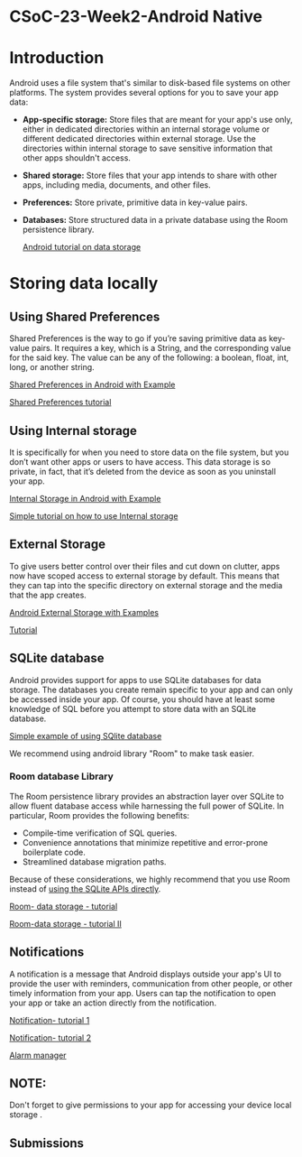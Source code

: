# CSoC-23-Week2-Android Native

# Introduction

Android uses a file system that's similar to disk-based file systems on other platforms. The system provides several options for you to save your app data:

- **App-specific storage:** Store files that are meant for your app's use only, either in dedicated directories within an internal storage volume or different dedicated directories within external storage. Use the directories within internal storage to save sensitive information that other apps shouldn't access.
- **Shared storage:** Store files that your app intends to share with other apps, including media, documents, and other files.
- **Preferences:** Store private, primitive data in key-value pairs.
- **Databases:** Store structured data in a private database using the Room persistence library.

    [Android tutorial on data storage](https://developer.android.com/training/data-storage)

# Storing data locally

## Using Shared Preferences

Shared Preferences is the way to go if you’re saving primitive data as key-value pairs. It requires a key, which is a String, and the corresponding value for the said key. The value can be any of the following: a boolean, float, int, long, or another string.

[](https://developer.android.com/reference/android/content/SharedPreferences](https://developer.android.com/reference/android/content/SharedPreferences))

[Shared Preferences in Android with Example](https://www.geeksforgeeks.org/shared-preferences-in-android-with-examples/)

[Shared Preferences tutorial](https://www.youtube.com/watch?v=fJEFZ6EOM9o)

## Using Internal storage

It is specifically for when you need to store data on the file system, but you don’t want other apps or users to have access. This data storage is so private, in fact, that it’s deleted from the device as soon as you uninstall your app.

[Internal Storage in Android with Example](https://www.geeksforgeeks.org/internal-storage-in-android-with-example/)

[Simple tutorial on how to use Internal storage ](https://www.youtube.com/channel/UC_Fh8kvtkVPkeihBs42jGcA)

## External Storage

To give users better control over their files and cut down on clutter, apps now have scoped access to external storage by default. This means that they can tap into the specific directory on external storage and the media that the app creates.

 [Android External Storage with Examples ](https://www.tutlane.com/tutorial/android/android-external-storage-with-examples#:~:text=In)

 [Tutorial](https://www.youtube.com/watch?v=7CEcevGbIZU)

## SQLite database

Android provides support for apps to use SQLite databases for data storage. The databases you create remain specific to your app and can only be accessed inside your app. Of course, you should have at least some knowledge of SQL before you attempt to store data with an SQLite database.

[Simple example of using SQlite database](https://developer.android.com/jetpack/androidx/releases/sqlite?gclid=CjwKCAjwn6GGBhADEiwAruUcKm3bIpx8ec_3s6U7EnBthTh-jqwdp-3SJpnLMGXx-1erwDR6Gc9EvhoCgcgQAvD_BwE&gclsrc=aw.ds](https://developer.android.com/jetpack/androidx/releases/sqlite?gclid=CjwKCAjwn6GGBhADEiwAruUcKm3bIpx8ec_3s6U7EnBthTh-jqwdp-3SJpnLMGXx-1erwDR6Gc9EvhoCgcgQAvD_BwE&gclsrc=aw.ds))

We recommend using android library "Room" to make task easier.

### Room database Library

The Room persistence library provides an abstraction layer over SQLite to allow fluent database access while harnessing the full power of SQLite. In particular, Room provides the following benefits:

- Compile-time verification of SQL queries.
- Convenience annotations that minimize repetitive and error-prone boilerplate code.
- Streamlined database migration paths.

Because of these considerations, we highly recommend that you use Room instead of [using the SQLite APIs directly](https://developer.android.com/training/data-storage/sqlite).

[Room- data storage - tutorial](https://developer.android.com/training/data-storage/room)

[Room-data storage - tutorial II](https://www.youtube.com/watch?v=ONb_MuPBBlg)

## Notifications

A notification is a message that Android displays outside your app's UI to provide the user with reminders, communication from other people, or other timely information from your app. Users can tap the notification to open your app or take an action directly from the notification.

[Notification- tutorial 1]( https://developer.android.com/guide/topics/ui/notifiers/notifications)

[Notification- tutorial 2]( https://www.youtube.com/playlist?list=PLk7v1Z2rk4hjM2NPKqtWQ_ndCuoqUj5Hh)

[Alarm manager]( https://developer.android.com/reference/android/app/AlarmManager) 

## NOTE:

Don't forget to give permissions to your app for accessing your device local storage . 

## Submissions

<!-- Add you name in below list as -->
<!-- - Your Name - [Repo Name](Link) [APK](APK Link) -->

